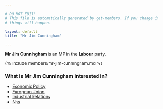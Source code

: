 ```yaml
---

# DO NOT EDIT!
# This file is automatically generated by get-members. If you change it, bad
# things will happen.

layout: default
title: "Mr Jim Cunningham"

---
```


**Mr Jim Cunningham** is an MP in the **Labour** party.

{% include members/mr-jim-cunningham.md %}

### What is Mr Jim Cunningham interested in?


* [Economic Policy](/interests/economic-policy.html)
* [European Union](/interests/european-union.html)
* [Industrial Relations](/interests/industrial-relations.html)
* [Nhs](/interests/nhs.html)
